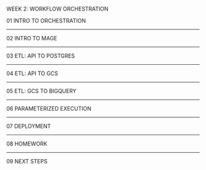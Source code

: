 WEEK 2: WORKFLOW ORCHESTRATION

01 INTRO TO ORCHESTRATION

-------------------
02 INTRO TO MAGE

-------------------
03 ETL: API TO POSTGRES

-------------------
04 ETL: API TO GCS

-------------------
05 ETL: GCS TO BIGQUERY

-------------------
06 PARAMETERIZED EXECUTION

-------------------
07 DEPLOYMENT

-------------------
08 HOMEWORK

-------------------
09 NEXT STEPS
